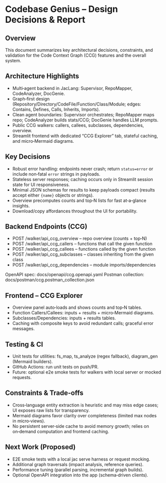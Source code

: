 # Codebase Genius – Design Decisions & Report

## Overview
This document summarizes key architectural decisions, constraints, and validation for the Code Context Graph (CCG) features and the overall system.

## Architecture Highlights
- Multi‑agent backend in JacLang: Supervisor, RepoMapper, CodeAnalyzer, DocGenie.
- Graph‑first design (Repository/Directory/CodeFile/Function/Class/Module; edges: Contains, Defines, Calls, Inherits, Imports).
- Clean agent boundaries: Supervisor orchestrates; RepoMapper maps repo; CodeAnalyzer builds stats/CCG; DocGenie handles LLM prompts.
- Public CCG walkers: callers, callees, subclasses, dependencies, overview.
- Streamlit frontend with dedicated “CCG Explorer” tab, stateful caching, and micro‑Mermaid diagrams.

## Key Decisions
- Robust error handling: endpoints never crash; return `status=error` or include non‑fatal `error` strings in payloads.
- Stateless server responses; caching occurs only in Streamlit session state for UI responsiveness.
- Minimal JSON schemas for results to keep payloads compact (results accept either `{name}` objects or strings).
- Overview precomputes counts and top‑N lists for fast at‑a‑glance insights.
- Download/copy affordances throughout the UI for portability.

## Backend Endpoints (CCG)
- POST /walker/api_ccg_overview – repo overview (counts + top‑N)
- POST /walker/api_ccg_callers – functions that call the given function
- POST /walker/api_ccg_callees – functions called by the given function
- POST /walker/api_ccg_subclasses – classes inheriting from the given class
- POST /walker/api_ccg_dependencies – module imports/dependencies

OpenAPI spec: docs/openapi/ccg.openapi.yaml
Postman collection: docs/postman/ccg.postman_collection.json

## Frontend – CCG Explorer
- Overview panel auto‑loads and shows counts and top‑N tables.
- Function Callers/Callees: inputs + results + micro‑Mermaid diagrams.
- Subclasses/Dependencies: inputs + results tables.
- Caching with composite keys to avoid redundant calls; graceful error messages.

## Testing & CI
- Unit tests for utilities: fs_map, ts_analyze (regex fallback), diagram_gen (Mermaid builders).
- GitHub Actions: run unit tests on push/PR.
- Future: optional e2e smoke tests for walkers with local server or mocked requests.

## Constraints & Trade‑offs
- Cross‑language entity extraction is heuristic and may miss edge cases; UI exposes raw lists for transparency.
- Mermaid diagrams favor clarity over completeness (limited max nodes in micro‑views).
- No persistent server‑side cache to avoid memory growth; relies on on‑demand computation and frontend caching.

## Next Work (Proposed)
- E2E smoke tests with a local jac serve harness or request mocking.
- Additional graph traversals (impact analysis, reference queries).
- Performance tuning (parallel parsing, incremental graph builds).
- Optional OpenAPI integration into the app (schema‑driven clients).

